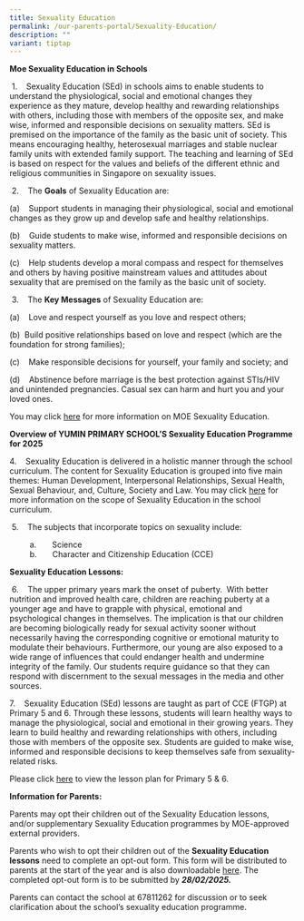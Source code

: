 ```yaml
---
title: Sexuality Education
permalink: /our-parents-portal/Sexuality-Education/
description: ""
variant: tiptap
---
```

<p><strong>Moe Sexuality Education in Schools</strong> &nbsp;&nbsp;</p>
<p>&nbsp;1.&nbsp;&nbsp; &nbsp;Sexuality Education (SEd) in schools aims to
enable students to understand the physiological, social and emotional changes
they experience as they mature, develop healthy and rewarding relationships
with others, including those with members of the opposite sex, and make
wise, informed and responsible decisions on sexuality matters. SEd is premised
on the importance of the family as the basic unit of society. This means
encouraging healthy, heterosexual marriages and stable nuclear family units
with extended family support. The teaching and learning of SEd is based
on respect for the values and beliefs of the different ethnic and religious
communities in Singapore on sexuality issues. &nbsp;&nbsp;</p>
<p>&nbsp;2.&nbsp;&nbsp; &nbsp;The <strong>Goals</strong> of Sexuality Education
are:&nbsp;</p>
<p>(a)&nbsp;&nbsp; &nbsp;Support students in managing their physiological,
social and emotional changes as they grow up and develop safe and healthy
relationships.</p>
<p>(b)&nbsp;&nbsp; &nbsp;Guide students to make wise, informed and responsible
decisions on sexuality matters.</p>
<p>(c)&nbsp;&nbsp; &nbsp;Help students develop a moral compass and respect
for themselves and others by having positive mainstream values and attitudes
about sexuality that are premised on the family as the basic unit of society.&nbsp;</p>
<p>&nbsp;3.&nbsp;&nbsp; &nbsp;The <strong>Key Messages</strong> of Sexuality
Education are:&nbsp;&nbsp;</p>
<p>(a)&nbsp;&nbsp; &nbsp;Love and respect yourself as you love and respect
others;</p>
<p>(b)&nbsp;&nbsp;Build positive relationships based on love and respect
(which are the foundation for strong families);</p>
<p>(c)&nbsp;&nbsp; &nbsp;Make responsible decisions for yourself, your family
and society; and</p>
<p>(d)&nbsp;&nbsp; &nbsp;Abstinence before marriage is the best protection
against STIs/HIV and unintended pregnancies. Casual sex can harm and hurt
you and your loved ones.&nbsp;&nbsp;</p>
<p>You may click&nbsp;<a href="https://go.gov.sg/moe-sexuality-education" rel="noopener noreferrer nofollow" target="_blank">here</a>&nbsp;for more
information on MOE Sexuality Education.&nbsp;</p>
<p><strong>Overview of YUMIN PRIMARY SCHOOL’S Sexuality Education Programme for 2025</strong>
</p>
<p>4.&nbsp;&nbsp; &nbsp;Sexuality Education is delivered in a holistic manner
through the school curriculum. The content for Sexuality Education is grouped
into five main themes: Human Development, Interpersonal Relationships,
Sexual Health, Sexual Behaviour, and, Culture, Society and Law. You may
click&nbsp;<a href="https://go.gov.sg/moe-sexuality-education-scope" rel="noopener noreferrer nofollow" target="_blank">here</a>&nbsp;for
more information on the scope of Sexuality Education in the school curriculum.</p>
<p>&nbsp;5.&nbsp;&nbsp; &nbsp;The subjects that incorporate topics on sexuality
include:</p>
<p>&nbsp;&nbsp; &nbsp; &nbsp; &nbsp;&nbsp;a.&nbsp;&nbsp;&nbsp;&nbsp;&nbsp;&nbsp;
Science
<br>&nbsp;&nbsp; &nbsp;&nbsp; &nbsp; &nbsp;b.&nbsp;&nbsp; &nbsp;&nbsp; &nbsp;Character
and Citizenship Education (CCE) &nbsp;&nbsp;</p>
<p><strong>Sexuality Education Lessons:</strong>
</p>
<p>&nbsp;6.&nbsp;&nbsp; &nbsp;The upper primary years mark the onset of puberty.&nbsp;
With better nutrition and improved health care, children are reaching puberty
at a younger age and have to grapple with physical, emotional and psychological
changes in themselves. The implication is that our children are becoming
biologically ready for sexual activity sooner without necessarily having
the corresponding cognitive or emotional maturity to modulate their behaviours.
Furthermore, our young are also exposed to a wide range of influences that
could endanger health and undermine integrity of the family. Our students
require guidance so that they can respond with discernment to the sexual
messages in the media and other sources.</p>
<p>7.&nbsp;&nbsp; &nbsp;Sexuality Education (SEd) lessons are taught as part
of CCE (FTGP) at Primary 5 and 6. Through these lessons, students will
learn healthy ways to manage the physiological, social and emotional in
their growing years. They learn to build healthy and rewarding relationships
with others, including those with members of the opposite sex. Students
are guided to make wise, informed and responsible decisions to keep themselves
safe from sexuality-related risks.</p>
<p>Please click <a href="/files/2025_Sex_Ed_Lesson_Plan.pdf" rel="noopener noreferrer nofollow" target="_blank">here</a>&nbsp;to
view the lesson plan for Primary 5 &amp; 6.</p>
<p><strong>Information for Parents:</strong>
</p>
<p>Parents may opt their children out of the Sexuality Education lessons,
and/or supplementary Sexuality Education programmes by MOE-approved external
providers.</p>
<p>Parents who wish to opt their children out of the <strong>Sexuality Education lessons</strong> need
to complete an opt-out form. This form will be distributed to parents at
the start of the year and is also downloadable <a href="/files/2025_Parent_Opt_Out_Form__Pri__Hardcopy.pdf" rel="noopener noreferrer nofollow" target="_blank">here</a>. The
completed opt-out form is to be submitted by <strong><em>28/02/2025.</em></strong>
</p>
<p>Parents can contact the school at 67811262 for discussion or to seek clarification
about the school’s sexuality education programme.</p>